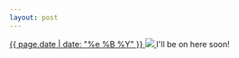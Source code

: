 ```yaml
---
layout: post
---
```


<p>
  <a href="/264">
    <time>{{ page.date | date: "%e %B %Y" }}</time>
    <img src="{{ site.assets_url }}/264.jpg">
  </a>
  I'll be on here soon!
</p>
